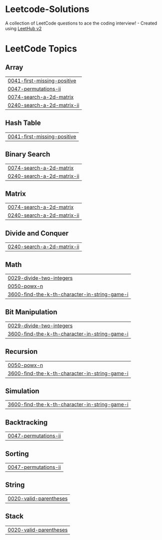 # Leetcode-Solutions
A collection of LeetCode questions to ace the coding interview! - Created using [LeetHub v2](https://github.com/arunbhardwaj/LeetHub-2.0)

<!---LeetCode Topics Start-->
# LeetCode Topics
## Array
|  |
| ------- |
| [0041-first-missing-positive](https://github.com/Swaminathan-0704/Leetcode-Solutions/tree/master/0041-first-missing-positive) |
| [0047-permutations-ii](https://github.com/Swaminathan-0704/Leetcode-Solutions/tree/master/0047-permutations-ii) |
| [0074-search-a-2d-matrix](https://github.com/Swaminathan-0704/Leetcode-Solutions/tree/master/0074-search-a-2d-matrix) |
| [0240-search-a-2d-matrix-ii](https://github.com/Swaminathan-0704/Leetcode-Solutions/tree/master/0240-search-a-2d-matrix-ii) |
## Hash Table
|  |
| ------- |
| [0041-first-missing-positive](https://github.com/Swaminathan-0704/Leetcode-Solutions/tree/master/0041-first-missing-positive) |
## Binary Search
|  |
| ------- |
| [0074-search-a-2d-matrix](https://github.com/Swaminathan-0704/Leetcode-Solutions/tree/master/0074-search-a-2d-matrix) |
| [0240-search-a-2d-matrix-ii](https://github.com/Swaminathan-0704/Leetcode-Solutions/tree/master/0240-search-a-2d-matrix-ii) |
## Matrix
|  |
| ------- |
| [0074-search-a-2d-matrix](https://github.com/Swaminathan-0704/Leetcode-Solutions/tree/master/0074-search-a-2d-matrix) |
| [0240-search-a-2d-matrix-ii](https://github.com/Swaminathan-0704/Leetcode-Solutions/tree/master/0240-search-a-2d-matrix-ii) |
## Divide and Conquer
|  |
| ------- |
| [0240-search-a-2d-matrix-ii](https://github.com/Swaminathan-0704/Leetcode-Solutions/tree/master/0240-search-a-2d-matrix-ii) |
## Math
|  |
| ------- |
| [0029-divide-two-integers](https://github.com/Swaminathan-0704/Leetcode-Solutions/tree/master/0029-divide-two-integers) |
| [0050-powx-n](https://github.com/Swaminathan-0704/Leetcode-Solutions/tree/master/0050-powx-n) |
| [3600-find-the-k-th-character-in-string-game-i](https://github.com/Swaminathan-0704/Leetcode-Solutions/tree/master/3600-find-the-k-th-character-in-string-game-i) |
## Bit Manipulation
|  |
| ------- |
| [0029-divide-two-integers](https://github.com/Swaminathan-0704/Leetcode-Solutions/tree/master/0029-divide-two-integers) |
| [3600-find-the-k-th-character-in-string-game-i](https://github.com/Swaminathan-0704/Leetcode-Solutions/tree/master/3600-find-the-k-th-character-in-string-game-i) |
## Recursion
|  |
| ------- |
| [0050-powx-n](https://github.com/Swaminathan-0704/Leetcode-Solutions/tree/master/0050-powx-n) |
| [3600-find-the-k-th-character-in-string-game-i](https://github.com/Swaminathan-0704/Leetcode-Solutions/tree/master/3600-find-the-k-th-character-in-string-game-i) |
## Simulation
|  |
| ------- |
| [3600-find-the-k-th-character-in-string-game-i](https://github.com/Swaminathan-0704/Leetcode-Solutions/tree/master/3600-find-the-k-th-character-in-string-game-i) |
## Backtracking
|  |
| ------- |
| [0047-permutations-ii](https://github.com/Swaminathan-0704/Leetcode-Solutions/tree/master/0047-permutations-ii) |
## Sorting
|  |
| ------- |
| [0047-permutations-ii](https://github.com/Swaminathan-0704/Leetcode-Solutions/tree/master/0047-permutations-ii) |
## String
|  |
| ------- |
| [0020-valid-parentheses](https://github.com/Swaminathan-0704/Leetcode-Solutions/tree/master/0020-valid-parentheses) |
## Stack
|  |
| ------- |
| [0020-valid-parentheses](https://github.com/Swaminathan-0704/Leetcode-Solutions/tree/master/0020-valid-parentheses) |
<!---LeetCode Topics End-->